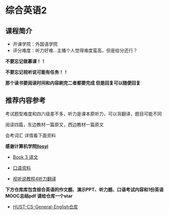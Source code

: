 # 综合英语2

## 课程简介

- 开课学院：外国语学院
- 评分难度：听力好难...主播个人觉得难度蛮高，但是给分还行？

**不要忘记做慕课！！** 

**不要忘记视听说可能有任务！！**

**那个读书要阅读时间和内容刷完二者都要完成 但是回复可以随便回复**

## 推荐内容参考


考试题型难度和四六级差不多，听力是课本原听力，可以背翻译，题目可能不同

阅读四篇，东边教材一篇原文，西边教材一篇原文

会考词汇 详情看下面资料

**感谢计算机学院[Ilosyi](https://github.com/Ilosyi)**

- [Book 3 译文](https://github.com/Ilosyi/Hust-CS-Learning-Library/blob/main/IB%20%E7%BB%BC%E5%90%88%E8%8B%B1%E8%AF%AD(%E4%BA%8C)/Book%203%20%20%E8%AF%91%E6%96%87.doc)

- [口语资料](https://github.com/Ilosyi/Hust-CS-Learning-Library/blob/main/IB%20%E7%BB%BC%E5%90%88%E8%8B%B1%E8%AF%AD(%E4%BA%8C)/%E5%8F%A3%E8%AF%AD%E8%B5%84%E6%96%991-8.docx)

- [视听说教程4听力翻译](https://github.com/Ilosyi/Hust-CS-Learning-Library/blob/main/IB%20%E7%BB%BC%E5%90%88%E8%8B%B1%E8%AF%AD(%E4%BA%8C)/%E8%A7%86%E5%90%AC%E8%AF%B4%E6%95%99%E7%A8%8B4%E5%90%AC%E5%8A%9B%E7%BF%BB%E8%AF%91.docx)


**下方仓库库包含综合英语的作文题、演示PPT、听力题、口语考试内容和1份英语MOOC总结pdf 请给仓库一个star**
- [HUST-CS-General-English仓库](https://github.com/fly-lovest/HUST-CS-General-English)